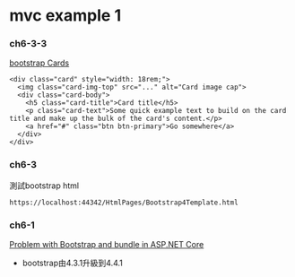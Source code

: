 # mvc example 1

### ch6-3-3

[bootstrap Cards][2]

```
<div class="card" style="width: 18rem;">
  <img class="card-img-top" src="..." alt="Card image cap">
  <div class="card-body">
    <h5 class="card-title">Card title</h5>
    <p class="card-text">Some quick example text to build on the card title and make up the bulk of the card's content.</p>
    <a href="#" class="btn btn-primary">Go somewhere</a>
  </div>
</div>
```


### ch6-3

測試bootstrap html
```
https://localhost:44342/HtmlPages/Bootstrap4Template.html
```

### ch6-1

[Problem with Bootstrap and bundle in ASP.NET Core][1]  
- bootstrap由4.3.1升級到4.4.1   

[1]:https://stackoverflow.com/questions/59593046/problem-with-bootstrap-and-bundle-in-asp-net-core/59606174#59606174
[2]:https://getbootstrap.com/docs/4.0/components/card/